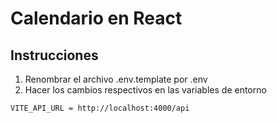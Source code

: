 # Calendario en React

## Instrucciones

1. Renombrar el archivo .env.template por .env
2. Hacer los cambios respectivos en las variables de entorno

```
VITE_API_URL = http://localhost:4000/api

```